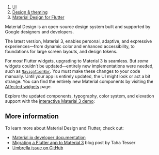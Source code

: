 1.  [UI](https://docs.flutter.dev/ui)
2.  [Design & theming](https://docs.flutter.dev/ui/design)
3.  [Material Design for Flutter](https://docs.flutter.dev/ui/design/material)

Material Design is an open-source design system built and supported by Google designers and developers.

The latest version, Material 3, enables personal, adaptive, and expressive experiences—from dynamic color and enhanced accessibility, to foundations for large screen layouts, and design tokens.

For _most_ Flutter widgets, upgrading to Material 3 is seamless. But _some_ widgets couldn’t be updated—entirely new implementations were needed, such as [`NavigationBar`](https://api.flutter.dev/flutter/material/NavigationBar-class.html). You must make these changes to your code manually. Until your app is entirely updated, the UI might look or act a bit strange. You can find the entirely new Material components by visiting the [Affected widgets](https://api.flutter.dev/flutter/material/ThemeData/useMaterial3.html#affected-widgets) page.

Explore the updated components, typography, color system, and elevation support with the [interactive Material 3 demo](https://flutter.github.io/samples/web/material_3_demo/#/):

## More information

To learn more about Material Design and Flutter, check out:

-   [Material.io developer documentation](https://m3.material.io/develop/flutter)
-   [Migrating a Flutter app to Material 3](https://blog.codemagic.io/migrating-a-flutter-app-to-material-3/) blog post by Taha Tesser
-   [Umbrella issue on GitHub](https://github.com//flutter/flutter/issues/91605)